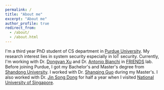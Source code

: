 ```yaml
---
permalink: /
title: "About me"
excerpt: "About me"
author_profile: true
redirect_from: 
  - /about/
  - /about.html
---
```


I'm a third year PhD student of CS department in [Purdue University](https://www.cs.purdue.edu/). My research interest lies in system security especially in IoT security. Currently, I'm working with Dr. [Dongyan Xu](https://www.cs.purdue.edu/homes/dxu/) and Dr. [Antonio Bianchi](http://antoniobianchi.me/) in [FRIENDS](https://friends.cs.purdue.edu/) lab. Before joining Purdue, I got my Bachelor's and Master's degree from [Shandong University](http://www.sdu.edu.cn/). I worked with Dr. [Shanqing Guo](http://faculty.sdu.edu.cn/guoshanqing/zh_CN/index/521661/list/index.htm) during my Master's. I also worked with Dr. [Jin Song Dong](https://www.comp.nus.edu.sg/~dongjs/) for half a year when I visited [National University of Singapore](http://nus.edu.sg/).
